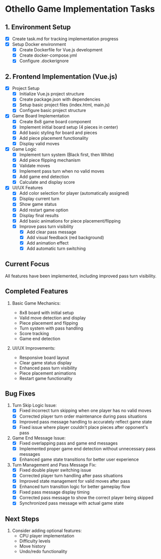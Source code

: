 # Othello Game Implementation Tasks

## 1. Environment Setup
- [x] Create task.md for tracking implementation progress
- [x] Setup Docker environment
  - [x] Create Dockerfile for Vue.js development
  - [x] Create docker-compose.yml
  - [x] Configure .dockerignore

## 2. Frontend Implementation (Vue.js)
- [x] Project Setup
  - [x] Initialize Vue.js project structure
  - [x] Create package.json with dependencies
  - [x] Setup basic project files (index.html, main.js)
  - [x] Configure basic project structure

- [x] Game Board Implementation
  - [x] Create 8x8 game board component
  - [x] Implement initial board setup (4 pieces in center)
  - [x] Add basic styling for board and pieces
  - [x] Add piece placement functionality
  - [x] Display valid moves

- [x] Game Logic
  - [x] Implement turn system (Black first, then White)
  - [x] Add piece flipping mechanism
  - [x] Validate moves
  - [x] Implement pass turn when no valid moves
  - [x] Add game end detection
  - [x] Calculate and display score

- [x] UI/UX Features
  - [x] Add color selection for player (automatically assigned)
  - [x] Display current turn
  - [x] Show game status
  - [x] Add restart game option
  - [x] Display final results
  - [x] Add basic animations for piece placement/flipping
  - [x] Improve pass turn visibility
    - [x] Add clear pass message
    - [x] Add visual feedback (red background)
    - [x] Add animation effect
    - [x] Add automatic turn switching

## Current Focus
All features have been implemented, including improved pass turn visibility.

## Completed Features
1. Basic Game Mechanics:
   - 8x8 board with initial setup
   - Valid move detection and display
   - Piece placement and flipping
   - Turn system with pass handling
   - Score tracking
   - Game end detection

2. UI/UX Improvements:
   - Responsive board layout
   - Clear game status display
   - Enhanced pass turn visibility
   - Piece placement animations
   - Restart game functionality

## Bug Fixes
1. Turn Skip Logic Issue:
   - [x] Fixed incorrect turn skipping when one player has no valid moves
   - [x] Corrected player turn order maintenance during pass situations
   - [x] Improved pass message handling to accurately reflect game state
   - [x] Fixed issue where player couldn't place pieces after opponent's pass

2. Game End Message Issue:
   - [x] Fixed overlapping pass and game end messages
   - [x] Implemented proper game end detection without unnecessary pass messages
   - [x] Enhanced game state transitions for better user experience

3. Turn Management and Pass Message Fix:
   - [x] Fixed double player switching issue
   - [x] Corrected player turn handling after pass situations
   - [x] Improved state management for valid moves after pass
   - [x] Enhanced turn transition logic for better gameplay flow
   - [x] Fixed pass message display timing
   - [x] Corrected pass message to show the correct player being skipped
   - [x] Synchronized pass message with actual game state

## Next Steps
1. Consider adding optional features:
   - CPU player implementation
   - Difficulty levels
   - Move history
   - Undo/redo functionality
